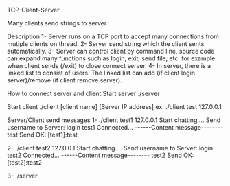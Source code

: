 TCP-Client-Server

Many clients send strings to server.

Description
1- Server runs on a TCP port to accept many connections from mutiple clients on thread. 
2- Server send string which the client sents automatically.
3- Server can control client by command line, source code can expand many functions such as login, exit, send file, etc.
for example: when client sends (/exit) to close connect server.
4- In server, there is a linked list to consist of users. The linked list can add (if client login server)/remove (if client remove server).   

How to connect server and client
Start server
./server

Start client
./client [client name] [Server IP address]
ex: ./client test 127.0.0.1

Server/Client send messages
1- ./client test1 127.0.0.1
Start chatting....
Send username to Server: login test1
Connected...
------Content message--------
test
Send OK: [test1]:test

2- ./client test2 127.0.0.1
Start chatting....
Send username to Server: login test2
Connected...
------Content message--------
test2
Send OK: [test2]:test2

3- ./server
